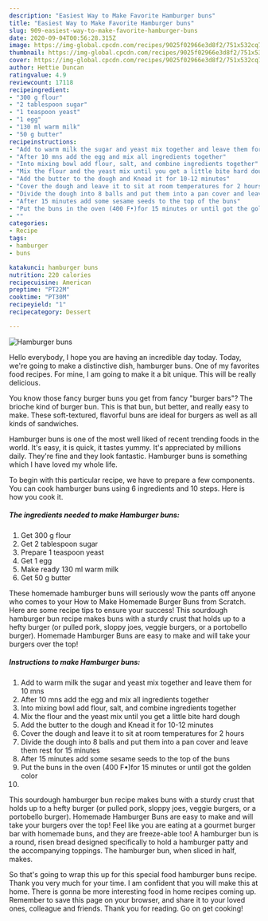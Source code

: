 ```yaml
---
description: "Easiest Way to Make Favorite Hamburger buns"
title: "Easiest Way to Make Favorite Hamburger buns"
slug: 909-easiest-way-to-make-favorite-hamburger-buns
date: 2020-09-04T00:56:28.315Z
image: https://img-global.cpcdn.com/recipes/9025f02966e3d8f2/751x532cq70/hamburger-buns-recipe-main-photo.jpg
thumbnail: https://img-global.cpcdn.com/recipes/9025f02966e3d8f2/751x532cq70/hamburger-buns-recipe-main-photo.jpg
cover: https://img-global.cpcdn.com/recipes/9025f02966e3d8f2/751x532cq70/hamburger-buns-recipe-main-photo.jpg
author: Hettie Duncan
ratingvalue: 4.9
reviewcount: 17118
recipeingredient:
- "300 g flour"
- "2 tablespoon sugar"
- "1 teaspoon yeast"
- "1 egg"
- "130 ml warm milk"
- "50 g butter"
recipeinstructions:
- "Add to warm milk the sugar and yeast mix together and leave them for 10 mns"
- "After 10 mns add the egg and mix all ingredients together"
- "Into mixing bowl add flour, salt, and combine ingredients together"
- "Mix the flour and the yeast mix until you get a little bite hard dough"
- "Add the butter to the dough and Knead it for 10-12 minutes"
- "Cover the dough and leave it to sit at room temperatures for 2 hours"
- "Divide the dough into 8 balls and put them into a pan cover and leave them rest for 15 minutes"
- "After 15 minutes add some sesame seeds to the top of the buns"
- "Put the buns in the oven (400 F•)for 15 minutes or until got the golden color"
- ""
categories:
- Recipe
tags:
- hamburger
- buns

katakunci: hamburger buns 
nutrition: 220 calories
recipecuisine: American
preptime: "PT22M"
cooktime: "PT30M"
recipeyield: "1"
recipecategory: Dessert

---
```



![Hamburger buns](https://img-global.cpcdn.com/recipes/9025f02966e3d8f2/751x532cq70/hamburger-buns-recipe-main-photo.jpg)

Hello everybody, I hope you are having an incredible day today. Today, we're going to make a distinctive dish, hamburger buns. One of my favorites food recipes. For mine, I am going to make it a bit unique. This will be really delicious.

You know those fancy burger buns you get from fancy &#34;burger bars&#34;? The brioche kind of burger bun. This is that bun, but better, and really easy to make. These soft-textured, flavorful buns are ideal for burgers as well as all kinds of sandwiches.

Hamburger buns is one of the most well liked of recent trending foods in the world. It's easy, it is quick, it tastes yummy. It's appreciated by millions daily. They're fine and they look fantastic. Hamburger buns is something which I have loved my whole life.


To begin with this particular recipe, we have to prepare a few components. You can cook hamburger buns using 6 ingredients and 10 steps. Here is how you cook it.

<!--inarticleads1-->

##### The ingredients needed to make Hamburger buns:

1. Get 300 g flour
1. Get 2 tablespoon sugar
1. Prepare 1 teaspoon yeast
1. Get 1 egg
1. Make ready 130 ml warm milk
1. Get 50 g butter


These homemade hamburger buns will seriously wow the pants off anyone who comes to your How to Make Homemade Burger Buns from Scratch. Here are some recipe tips to ensure your success! This sourdough hamburger bun recipe makes buns with a sturdy crust that holds up to a hefty burger (or pulled pork, sloppy joes, veggie burgers, or a portobello burger). Homemade Hamburger Buns are easy to make and will take your burgers over the top! 

<!--inarticleads2-->

##### Instructions to make Hamburger buns:

1. Add to warm milk the sugar and yeast mix together and leave them for 10 mns
1. After 10 mns add the egg and mix all ingredients together
1. Into mixing bowl add flour, salt, and combine ingredients together
1. Mix the flour and the yeast mix until you get a little bite hard dough
1. Add the butter to the dough and Knead it for 10-12 minutes
1. Cover the dough and leave it to sit at room temperatures for 2 hours
1. Divide the dough into 8 balls and put them into a pan cover and leave them rest for 15 minutes
1. After 15 minutes add some sesame seeds to the top of the buns
1. Put the buns in the oven (400 F•)for 15 minutes or until got the golden color
1. 


This sourdough hamburger bun recipe makes buns with a sturdy crust that holds up to a hefty burger (or pulled pork, sloppy joes, veggie burgers, or a portobello burger). Homemade Hamburger Buns are easy to make and will take your burgers over the top! Feel like you are eating at a gourmet burger bar with homemade buns, and they are freeze-able too! A hamburger bun is a round, risen bread designed specifically to hold a hamburger patty and the accompanying toppings. The hamburger bun, when sliced in half, makes. 

So that's going to wrap this up for this special food hamburger buns recipe. Thank you very much for your time. I am confident that you will make this at home. There is gonna be more interesting food in home recipes coming up. Remember to save this page on your browser, and share it to your loved ones, colleague and friends. Thank you for reading. Go on get cooking!
